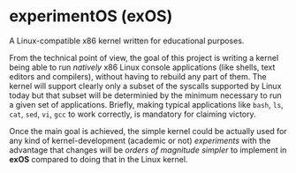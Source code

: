 # experimentOS (exOS)

A Linux-compatible x86 kernel written for educational purposes.

From the technical point of view, the goal of this project is writing a kernel being able to run *natively* x86 Linux console applications (like shells, text editors and compilers), without having to rebuild any part of them. The kernel will support clearly only a subset of the syscalls supported by Linux today but that subset will be determinied by the minimum necessary to run a given set of applications. Briefly, making typical applications like `bash`, `ls`, `cat`, `sed`, `vi`, `gcc` to work correctly, is mandatory for claiming victory.

Once the main goal is achieved, the simple kernel could be actually used for any kind of kernel-development (academic or not) *experiments* with the advantage that changes will be *orders of magnitude simpler* to implement in **exOS** compared to doing that in the Linux kernel.








